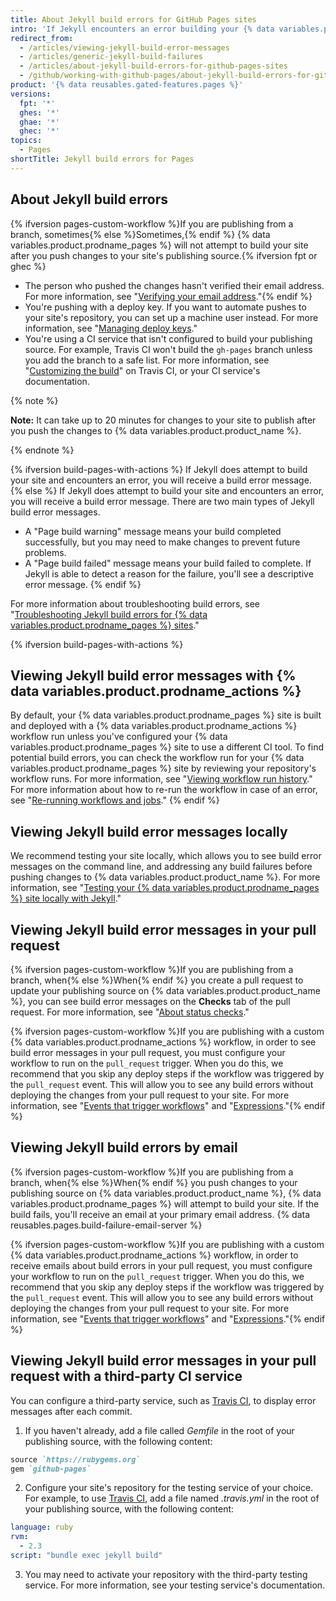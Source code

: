 ```yaml
---
title: About Jekyll build errors for GitHub Pages sites
intro: 'If Jekyll encounters an error building your {% data variables.product.prodname_pages %} site locally or on {% data variables.product.product_name %}, you''ll receive an error message with more information.'
redirect_from:
  - /articles/viewing-jekyll-build-error-messages
  - /articles/generic-jekyll-build-failures
  - /articles/about-jekyll-build-errors-for-github-pages-sites
  - /github/working-with-github-pages/about-jekyll-build-errors-for-github-pages-sites
product: '{% data reusables.gated-features.pages %}'
versions:
  fpt: '*'
  ghes: '*'
  ghae: '*'
  ghec: '*'
topics:
  - Pages
shortTitle: Jekyll build errors for Pages
---
```


## About Jekyll build errors

{% ifversion pages-custom-workflow %}If you are publishing from a branch, sometimes{% else %}Sometimes,{% endif %} {% data variables.product.prodname_pages %} will not attempt to build your site after you push changes to your site's publishing source.{% ifversion fpt or ghec %}
- The person who pushed the changes hasn't verified their email address. For more information, see "[Verifying your email address](/articles/verifying-your-email-address)."{% endif %}
- You're pushing with a deploy key. If you want to automate pushes to your site's repository, you can set up a machine user instead. For more information, see "[Managing deploy keys](/developers/overview/managing-deploy-keys#machine-users)."
- You're using a CI service that isn't configured to build your publishing source. For example, Travis CI won't build the `gh-pages` branch unless you add the branch to a safe list. For more information, see "[Customizing the build](https://docs.travis-ci.com/user/customizing-the-build/#safelisting-or-blocklisting-branches)" on Travis CI, or your CI service's documentation.

{% note %}

**Note:** It can take up to 20 minutes for changes to your site to publish after you push the changes to {% data variables.product.product_name %}.

{% endnote %}

{% ifversion build-pages-with-actions %}
If Jekyll does attempt to build your site and encounters an error, you will receive a build error message.
{% else %}
If Jekyll does attempt to build your site and encounters an error, you will receive a build error message. There are two main types of Jekyll build error messages.
- A "Page build warning" message means your build completed successfully, but you may need to make changes to prevent future problems.
- A "Page build failed" message means your build failed to complete. If Jekyll is able to detect a reason for the failure, you'll see a descriptive error message.
{% endif %}

For more information about troubleshooting build errors, see "[Troubleshooting Jekyll build errors for {% data variables.product.prodname_pages %} sites](/articles/troubleshooting-jekyll-build-errors-for-github-pages-sites)."

{% ifversion build-pages-with-actions %}
## Viewing Jekyll build error messages with {% data variables.product.prodname_actions %}

By default, your {% data variables.product.prodname_pages %} site is built and deployed with a {% data variables.product.prodname_actions %} workflow run unless you've configured your {% data variables.product.prodname_pages %} site to use a different CI tool. To find potential build errors, you can check the workflow run for your {% data variables.product.prodname_pages %} site by reviewing your repository's workflow runs. For more information, see "[Viewing workflow run history](/actions/monitoring-and-troubleshooting-workflows/viewing-workflow-run-history)."  For more information about how to re-run the workflow in case of an error, see "[Re-running workflows and jobs](/actions/managing-workflow-runs/re-running-workflows-and-jobs)."
{% endif %}

## Viewing Jekyll build error messages locally

We recommend testing your site locally, which allows you to see build error messages on the command line, and addressing any build failures before pushing changes to {% data variables.product.product_name %}. For more information, see "[Testing your {% data variables.product.prodname_pages %} site locally with Jekyll](/articles/testing-your-github-pages-site-locally-with-jekyll)."

## Viewing Jekyll build error messages in your pull request

{% ifversion pages-custom-workflow %}If you are publishing from a branch, when{% else %}When{% endif %} you create a pull request to update your publishing source on {% data variables.product.product_name %}, you can see build error messages on the **Checks** tab of the pull request. For more information, see "[About status checks](/pull-requests/collaborating-with-pull-requests/collaborating-on-repositories-with-code-quality-features/about-status-checks)."

{% ifversion pages-custom-workflow %}If you are publishing with a custom {% data variables.product.prodname_actions %} workflow, in order to see build error messages in your pull request, you must configure your workflow to run on the `pull_request` trigger. When you do this, we recommend that you skip any deploy steps if the workflow was triggered by the `pull_request` event. This will allow you to see any build errors without deploying the changes from your pull request to your site. For more information, see "[Events that trigger workflows](/actions/using-workflows/events-that-trigger-workflows#pull_request)" and "[Expressions](/actions/learn-github-actions/expressions)."{% endif %}

## Viewing Jekyll build errors by email

{% ifversion pages-custom-workflow %}If you are publishing from a branch, when{% else %}When{% endif %} you push changes to your publishing source on {% data variables.product.product_name %}, {% data variables.product.prodname_pages %} will attempt to build your site. If the build fails, you'll receive an email at your primary email address. {% data reusables.pages.build-failure-email-server %}

{% ifversion pages-custom-workflow %}If you are publishing with a custom {% data variables.product.prodname_actions %} workflow, in order to receive emails about build errors in your pull request, you must configure your workflow to run on the `pull_request` trigger. When you do this, we recommend that you skip any deploy steps if the workflow was triggered by the `pull_request` event. This will allow you to see any build errors without deploying the changes from your pull request to your site. For more information, see "[Events that trigger workflows](/actions/using-workflows/events-that-trigger-workflows#pull_request)" and "[Expressions](/actions/learn-github-actions/expressions)."{% endif %}

## Viewing Jekyll build error messages in your pull request with a third-party CI service

You can configure a third-party service, such as [Travis CI](https://travis-ci.org/), to display error messages after each commit.

1. If you haven't already, add a file called _Gemfile_ in the root of your publishing source, with the following content:
  ```ruby
  source `https://rubygems.org`
  gem `github-pages`
  ```

2. Configure your site's repository for the testing service of your choice. For example, to use [Travis CI](https://travis-ci.org/), add a file named _.travis.yml_ in the root of your publishing source, with the following content:
  ```yaml
  language: ruby
  rvm:
    - 2.3
  script: "bundle exec jekyll build"
  ```
3. You may need to activate your repository with the third-party testing service. For more information, see your testing service's documentation.
